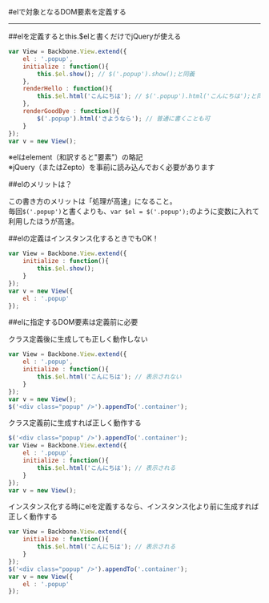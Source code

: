 #elで対象となるDOM要素を定義する

-----------------------------------------------

##elを定義するとthis.$elと書くだけでjQueryが使える

```javascript
var View = Backbone.View.extend({
	el : '.popup',
	initialize : function(){
		this.$el.show(); // $('.popup').show();と同義
	},
	renderHello : function(){
		this.$el.html('こんにちは'); // $('.popup').html('こんにちは');と同義
	},
	renderGoodBye : function(){
		$('.popup').html('さようなら'); // 普通に書くことも可
	}
});
var v = new View();
```

※elはelement（和訳すると"要素"）の略記  
※jQuery（またはZepto）を事前に読み込んでおく必要があります

##elのメリットは？

この書き方のメリットは「処理が高速」になること。  
毎回`$('.popup')`と書くよりも、`var $el = $('.popup');`のように変数に入れて利用したほうが高速。

##elの定義はインスタンス化するときでもOK！

```javascript
var View = Backbone.View.extend({
	initialize : function(){
		this.$el.show();
	}
});
var v = new View({
	el : '.popup'
});
```

##elに指定するDOM要素は定義前に必要

クラス定義後に生成しても正しく動作しない

```javascript
var View = Backbone.View.extend({
	el : '.popup',
	initialize : function(){
		this.$el.html('こんにちは'); // 表示されない
	}
});
var v = new View();
$('<div class="popup" />').appendTo('.container');
```

クラス定義前に生成すれば正しく動作する

```javascript
$('<div class="popup" />').appendTo('.container');
var View = Backbone.View.extend({
	el : '.popup',
	initialize : function(){
		this.$el.html('こんにちは'); // 表示される
	}
});
var v = new View();
```

インスタンス化する時にelを定義するなら、インスタンス化より前に生成すれば正しく動作する

```javascript
var View = Backbone.View.extend({
	initialize : function(){
		this.$el.html('こんにちは'); // 表示される
	}
});
$('<div class="popup" />').appendTo('.container');
var v = new View({
	el : '.popup'
});
```
